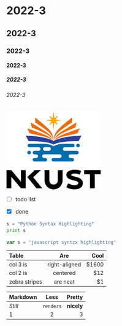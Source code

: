 # 2022-3
## 2022-3
### 2022-3
#### 2022-3
##### 2022-3
###### 2022-3


![](nkust.png)

- [ ] todo list
- [x] done


```python
s = "Python Syntax Highlighting"
print s
```

```javascript
var s = "javascript syntzx highlighting"
```
| Table | Are | Cool |
| :---- | :--: | ---: |
| col 3 is | right-aligned | $1600 |
| col 2 is | centered | $12 |
| zebra stripes | are neat | $1 |


| Markdown | Less | Pretty |
| :---- | :--: | ---: |
| *Still* | `renders` | **nicely** |
| 1 | 2 | 3 |
